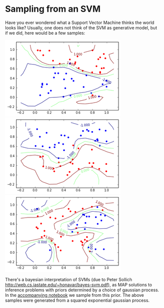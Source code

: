 # Sampling from an SVM
Have you ever wondered what a Support Vector Machine thinks the world looks like? Usually, one does not think of the SVM as generative model, but if we did, here would be a few samples:

![An example of what an SVM thinks data looks like](svm.png)
![An example of what an SVM thinks data looks like](svm2.png)
![An example of what an SVM thinks data looks like](svm3.png)

 There's a bayesian interpretation of SVMs (due to Peter Sollich http://web.cs.iastate.edu/~honavar/bayes-svm.pdf), as MAP solutions to inference problems with priors determined by a choice of gaussian process. In the [accompanying notebook](Support_Vector_Machine_Samples.ipynb) we sample from this prior. The above samples were generated from a squared exponential gaussian process. 
